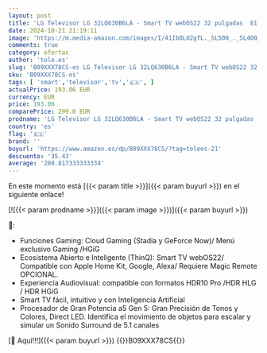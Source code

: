 ```yaml
---
layout: post
title: 'LG Televisor LG 32LQ630B6LA - Smart TV webOS22 32 pulgadas  81 cm  HD  Bluetooth  Procesador de Gran Potencia a5 Gen 5  compatible con formatos HDR 10  HLG  HGiG'
date: 2024-10-21 21:19:11
image: 'https://m.media-amazon.com/images/I/41IbOLU2gfL._SL500_._SL400_.jpg'
comments: true
category: ofertas
author: 'tole.es'
slug: 'B09XXX78CS-es LG Televisor LG 32LQ630B6LA - Smart TV webOS22 32 pulgadas...'
sku: 'B09XXX78CS-es'
tags: [ 'smart','televisor','tv','🇪🇸', ]
actualPrice: 193.06 EUR
currency: EUR
price: 193.06
comparePrice: 299.0 EUR
prodname: 'LG Televisor LG 32LQ630B6LA - Smart TV webOS22 32 pulgadas  81 cm  HD  Bluetooth  Procesador de Gran Potencia a5 Gen 5  compatible con formatos HDR 10  HLG  HGiG'
country: 'es'
flag: '🇪🇸'
brand: ''
buyurl: 'https://www.amazon.es/dp/B09XXX78CS/?tag=tolees-21'
descuento: '35.43'
average: '200.817333333334'
---
```


En este momento está [{{< param title >}}]({{< param buyurl >}}) en el siguiente enlace!

[![{{< param prodname >}}]({{< param image >}})]({{< param buyurl >}})

🔎:

- Funciones Gaming: Cloud Gaming (Stadia y GeForce Now)/ Menú exclusivo Gaming /HGiG
- Ecosistema Abierto e Inteligente (ThinQ): Smart TV webOS22/ Compatible con Apple Home Kit, Google, Alexa/ Requiere Magic Remote OPCIONAL.
- Experiencia Audiovisual: compatible con formatos HDR10 Pro /HDR HLG / HDR HGiG
- Smart TV fácil, intuitivo y con Inteligencia Artificial
- Procesador de Gran Potencia a5 Gen 5: Gran Precisión de Tonos y Colores, Direct LED. Identifica el movimiento de objetos para escalar y simular un Sonido Surround de 5.1 canales

[🛒 Aquí!!!]({{< param buyurl >}})
{{<world>}}B09XXX78CS{{</world>}}
